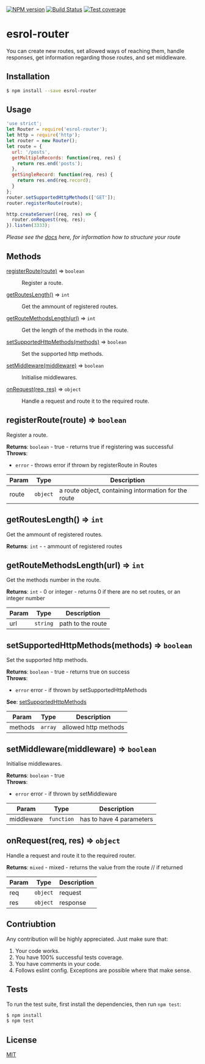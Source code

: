 [![NPM version][npm-image]][npm-url] 
[![Build Status][travis-image]][travis-url] 
[![Test coverage][coveralls-image]][coveralls-url]

# esrol-router
You can create new routes, set allowed ways of reaching them, handle responses, get information regarding those routes, and set middleware.


## Installation

```sh
$ npm install --save esrol-router
```

## Usage

```js
'use strict';
let Router = require('esrol-router');
let http = require('http');
let router = new Router();
let route = {
  url: '/posts',
  getMultipleRecords: function(req, res) {
    return res.end('posts');
  },
  getSingleRecord: function(req, res) {
    return res.end(req.record);
  }
};
router.setSupportedHttpMethods(['GET']);
router.registerRoute(route);

http.createServer((req, res) => {
  router.onRequest(req, res);
}).listen(3333);
```
_Please see the <a href="https://github.com/esrol/esrol-server-app/wiki/Routes#router" target="_blank">docs</a> here, for information how to structure your route_

## Methods
<dl>
<dt><a href="#registerRoute">registerRoute(route)</a> ⇒ <code>boolean</code></dt>
<dd><p>Register a route.</p>
</dd>
<dt><a href="#getRoutesLength">getRoutesLength()</a> ⇒ <code>int</code></dt>
<dd><p>Get the ammount of registered routes.</p>
</dd>
<dt><a href="#getRouteMethodsLength">getRouteMethodsLength(url)</a> ⇒ <code>int</code></dt>
<dd><p>Get the length of the methods in the route.</p>
</dd>
<dt><a href="#setSupportedHttpMethods">setSupportedHttpMethods(methods)</a> ⇒ <code>boolean</code></dt>
<dd><p>Set the supported http methods.</p>
</dd>
<dt><a href="#setMiddleware">setMiddleware(middleware)</a> ⇒ <code>boolean</code></dt>
<dd><p>Initialise middlewares.</p>
</dd>
<dt><a href="#onRequest">onRequest(req, res)</a> ⇒ <code>object</code></dt>
<dd><p>Handle a request and route it to the required route.</p>
</dd>
</dl>

<a name="registerRoute"></a>
## registerRoute(route) ⇒ <code>boolean</code>
Register a route.

**Returns**: <code>boolean</code> - true - returns true if registering was successful  
**Throws**:

- <code>error</code> - throws error if thrown by registerRoute in Routes


| Param | Type | Description |
| --- | --- | --- |
| route | <code>object</code> | a route object, containing intormation for the route |

<a name="getRoutesLength"></a>
## getRoutesLength() ⇒ <code>int</code>
Get the ammount of registered routes.

**Returns**: <code>int</code> - - ammount of registered routes  
<a name="getRouteMethodsLength"></a>
## getRouteMethodsLength(url) ⇒ <code>int</code>
Get the methods number in the route.

**Returns**: <code>int</code> - 0 or integer - returns 0 if there are no set routes,
or an integer number  

| Param | Type | Description |
| --- | --- | --- |
| url | <code>string</code> | path to the route |

<a name="setSupportedHttpMethods"></a>
## setSupportedHttpMethods(methods) ⇒ <code>boolean</code>
Set the supported http methods.

**Returns**: <code>boolean</code> - true - returns true on success  
**Throws**:

- <code>error</code> error - if thrown by setSupportedHttpMethods

**See**: [setSupportedHttpMethods](#setSupportedHttpMethods)  

| Param | Type | Description |
| --- | --- | --- |
| methods | <code>array</code> | allowed http methods |

<a name="setMiddleware"></a>
## setMiddleware(middleware) ⇒ <code>boolean</code>
Initialise middlewares.

**Returns**: <code>boolean</code> - true  
**Throws**:

- <code>error</code> error - if thrown by setMiddleware


| Param | Type | Description |
| --- | --- | --- |
| middleware | <code>function</code> | has to have 4 parameters |

<a name="onRequest"></a>
## onRequest(req, res) ⇒ <code>object</code>
Handle a request and route it to the required router.

**Returns**: <code>mixed</code> - mixed - returns the value from the route // if returned  

| Param | Type | Description |
| --- | --- | --- |
| req | <code>object</code> | request |
| res | <code>object</code> | response |

## Contriubtion

Any contribution will be highly appreciated. Just make sure that:

1. Your code works.  
2. You have 100% successful tests coverage.  
3. You have comments in your code.  
4. Follows eslint config. Exceptions are possible where that make sense.  

## Tests

  To run the test suite, first install the dependencies, then run `npm test`:

```bash
$ npm install
$ npm test
```

## License

[MIT](https://github.com/esrol/esrol-router/blob/master/LICENSE)

[npm-image]: https://badge.fury.io/js/esrol-router.svg
[npm-url]: https://npmjs.org/package/esrol-router
[travis-image]: https://travis-ci.org/esrol/esrol-router.svg?branch=master
[travis-url]: https://travis-ci.org/esrol/esrol-router
[coveralls-image]: https://coveralls.io/repos/esrol/esrol-router/badge.svg
[coveralls-url]: https://coveralls.io/r/esrol/esrol-router
